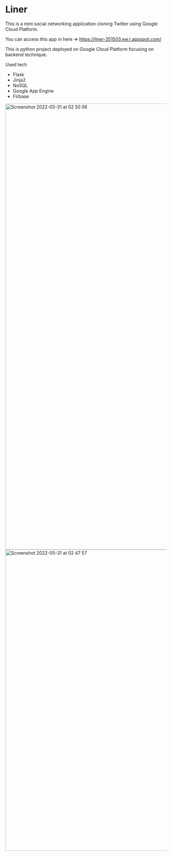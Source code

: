 # Liner
This is a mini social networking application cloning Twitter using Google Cloud Platform.

You can access this app in here => https://liner-351503.ew.r.appspot.com/

This is python project deployed on Google Cloud Platform focusing on backend technique. 

Used tech
- Flask
- Jinja2
- NoSQL
- Google App Engine
- Firbase


<img width="1388" alt="Screenshot 2022-05-31 at 02 50 06" src="https://user-images.githubusercontent.com/94742043/171077089-74e443e1-f1a5-4253-bd6b-82b65654d5a9.png">


<img width="937" alt="Screenshot 2022-05-31 at 02 47 57" src="https://user-images.githubusercontent.com/94742043/171077120-9f880799-6d1a-4e7d-a506-e45422436980.png">
